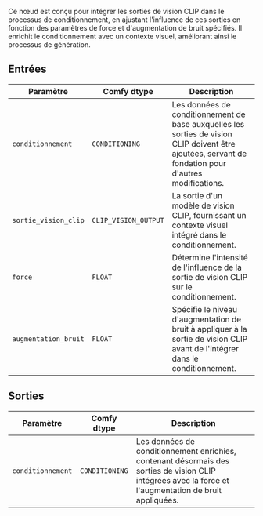 
Ce nœud est conçu pour intégrer les sorties de vision CLIP dans le processus de conditionnement, en ajustant l'influence de ces sorties en fonction des paramètres de force et d'augmentation de bruit spécifiés. Il enrichit le conditionnement avec un contexte visuel, améliorant ainsi le processus de génération.

## Entrées

| Paramètre              | Comfy dtype            | Description |
|------------------------|------------------------|-------------|
| `conditionnement`         | `CONDITIONING`         | Les données de conditionnement de base auxquelles les sorties de vision CLIP doivent être ajoutées, servant de fondation pour d'autres modifications. |
| `sortie_vision_clip`   | `CLIP_VISION_OUTPUT`   | La sortie d'un modèle de vision CLIP, fournissant un contexte visuel intégré dans le conditionnement. |
| `force`             | `FLOAT`                | Détermine l'intensité de l'influence de la sortie de vision CLIP sur le conditionnement. |
| `augmentation_bruit`   | `FLOAT`                | Spécifie le niveau d'augmentation de bruit à appliquer à la sortie de vision CLIP avant de l'intégrer dans le conditionnement. |

## Sorties

| Paramètre             | Comfy dtype            | Description |
|-----------------------|------------------------|-------------|
| `conditionnement`         | `CONDITIONING`         | Les données de conditionnement enrichies, contenant désormais des sorties de vision CLIP intégrées avec la force et l'augmentation de bruit appliquées. |
